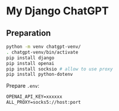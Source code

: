 # My Django ChatGPT

## Preparation

```sh
python -m venv chatgpt-venv/
. chatgpt-venv/bin/activate
pip install django
pip install openai
pip install socksio # allow to use proxy
pip install python-dotenv
```

Prepare `.env`:

```txt
OPENAI_API_KEY=xxxxxx
ALL_PROXY=socks5://host:port
```
